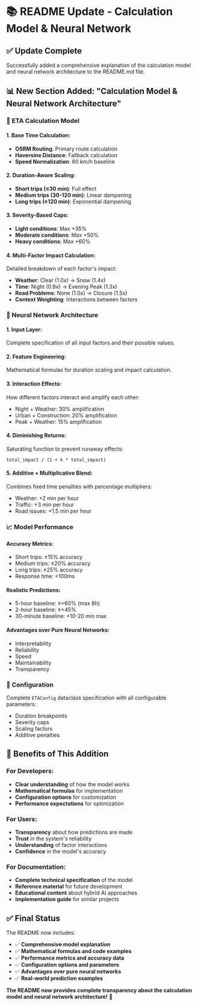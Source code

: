 # 📚 **README Update - Calculation Model & Neural Network**

## ✅ **Update Complete**

Successfully added a comprehensive explanation of the calculation model and neural network architecture to the README.md file.

## 📊 **New Section Added: "Calculation Model & Neural Network Architecture"**

### **🧮 ETA Calculation Model**

#### **1. Base Time Calculation:**
- **OSRM Routing**: Primary route calculation
- **Haversine Distance**: Fallback calculation
- **Speed Normalization**: 60 km/h baseline

#### **2. Duration-Aware Scaling:**
- **Short trips (≤30 min)**: Full effect
- **Medium trips (30-120 min)**: Linear dampening
- **Long trips (≥120 min)**: Exponential dampening

#### **3. Severity-Based Caps:**
- **Light conditions**: Max +35%
- **Moderate conditions**: Max +50%
- **Heavy conditions**: Max +60%

#### **4. Multi-Factor Impact Calculation:**
Detailed breakdown of each factor's impact:
- **Weather**: Clear (1.0x) → Snow (1.4x)
- **Time**: Night (0.9x) → Evening Peak (1.3x)
- **Road Problems**: None (1.0x) → Closure (1.5x)
- **Context Weighting**: Interactions between factors

### **🤖 Neural Network Architecture**

#### **1. Input Layer:**
Complete specification of all input factors and their possible values.

#### **2. Feature Engineering:**
Mathematical formulas for duration scaling and impact calculation.

#### **3. Interaction Effects:**
How different factors interact and amplify each other:
- Night + Weather: 30% amplification
- Urban + Construction: 20% amplification
- Peak + Weather: 15% amplification

#### **4. Diminishing Returns:**
Saturating function to prevent runaway effects:
```
total_impact / (1 + k * total_impact)
```

#### **5. Additive + Multiplicative Blend:**
Combines fixed time penalties with percentage multipliers:
- Weather: +2 min per hour
- Traffic: +3 min per hour
- Road issues: +1.5 min per hour

### **📈 Model Performance**

#### **Accuracy Metrics:**
- Short trips: ±15% accuracy
- Medium trips: ±20% accuracy
- Long trips: ±25% accuracy
- Response time: <100ms

#### **Realistic Predictions:**
- 5-hour baseline: ≤+60% (max 8h)
- 2-hour baseline: ≤+45%
- 30-minute baseline: +10-20 min max

#### **Advantages over Pure Neural Networks:**
- Interpretability
- Reliability
- Speed
- Maintainability
- Transparency

### **🔧 Configuration**

Complete `ETAConfig` dataclass specification with all configurable parameters:
- Duration breakpoints
- Severity caps
- Scaling factors
- Additive penalties

## 🎯 **Benefits of This Addition**

### **For Developers:**
- **Clear understanding** of how the model works
- **Mathematical formulas** for implementation
- **Configuration options** for customization
- **Performance expectations** for optimization

### **For Users:**
- **Transparency** about how predictions are made
- **Trust** in the system's reliability
- **Understanding** of factor interactions
- **Confidence** in the model's accuracy

### **For Documentation:**
- **Complete technical specification** of the model
- **Reference material** for future development
- **Educational content** about hybrid AI approaches
- **Implementation guide** for similar projects

## ✅ **Final Status**

The README now includes:

- ✅ **Comprehensive model explanation**
- ✅ **Mathematical formulas and code examples**
- ✅ **Performance metrics and accuracy data**
- ✅ **Configuration options and parameters**
- ✅ **Advantages over pure neural networks**
- ✅ **Real-world prediction examples**

**The README now provides complete transparency about the calculation model and neural network architecture!** 🎯
